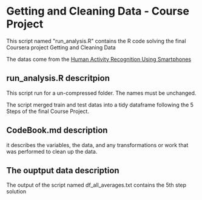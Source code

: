 # Getting and Cleaning Data - Course Project


This script named "run_analysis.R" contains the R code solving the final Coursera project Getting and Cleaning Data

The datas come from the [Human Activity Recognition Using Smartphones](http://archive.ics.uci.edu/ml/datasets/Human+Activity+Recognition+Using+Smartphones)

## run_analysis.R descritpion

This script run for a un-compressed folder. The names must be unchanged.

The script merged train and test datas into a tidy dataframe following the 5 Steps of the final Course Project.

## CodeBook.md description

it describes the variables, the data, and any transformations or work that was performed to clean up the data.

## The ouptput data description

The output of the script named df_all_averages.txt contains the 5th step solution


